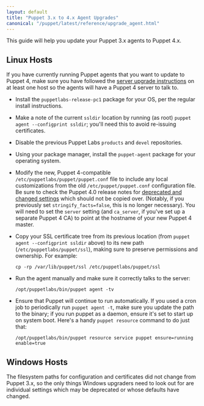 ```yaml
---
layout: default
title: "Puppet 3.x to 4.x Agent Upgrades"
canonical: "/puppet/latest/reference/upgrade_agent.html"
---
```


This guide will help you update your Puppet 3.x agents to Puppet 4.x.

## Linux Hosts

If you have currently running Puppet agents that you want to update to Puppet 4, make sure you have followed the [server
upgrade instructions](server_upgrade.markdown) on at least one host so the agents will have a Puppet 4 server to talk to.

* Install the `puppetlabs-release-pc1` package for your OS, per the regular install instructions.
* Make a note of the current `ssldir` location by running (as root) `puppet agent --configprint ssldir`; you'll need this to avoid re-issuing certificates.
* Disable the previous Puppet Labs `products` and `devel` repositories.
* Using your package manager, install the `puppet-agent` package for your operating system.
* Modify the new, Puppet 4-compatible `/etc/puppetlabs/puppet/puppet.conf` file to include any local customizations from the old `/etc/puppet/puppet.conf` configuration file. Be sure to check the Puppet 4.0 release notes for [deprecated and changed settings](/puppet/4.0/reference/release_notes.html#break-changed-defaults-for-settings) which should not be copied over. (Notably, if you previously set `stringify_facts=false`, this is no longer necessary).  You will need to set the `server` setting (and `ca_server`, if you've set up a separate Puppet 4 CA) to point at the hostname of your new Puppet 4 master.
* Copy your SSL certificate tree from its previous location (from `puppet agent --configprint ssldir` above) to its new path (`/etc/puppetlabs/puppet/ssl`), making sure to preserve permissions and ownership. For example:

    `cp -rp /var/lib/puppet/ssl /etc/puppetlabs/puppet/ssl`

* Run the agent manually and make sure it correctly talks to the server:

    `/opt/puppetlabs/bin/puppet agent -tv`

* Ensure that Puppet will continue to run automatically. If you used a cron job to periodically run `puppet agent -t`,
make sure you update the path to the binary; if you run puppet as a daemon, ensure it's set to start up on system boot.
Here's a handy `puppet resource` command to do just that:

    `/opt/puppetlabs/bin/puppet resource service puppet ensure=running enable=true`

## Windows Hosts

The filesystem paths for configuration and certificates did not change from Puppet 3.x, so the only things Windows upgraders need to look out for are individual settings which may be deprecated or whose defaults have changed.
